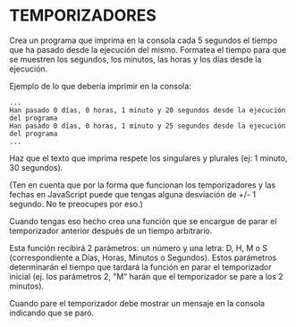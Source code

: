 # TEMPORIZADORES

Crea un programa que imprima en la consola cada 5 segundos el tiempo que ha pasado desde la ejecución del mismo. Formatea el tiempo para que se muestren los segundos, los minutos, las horas y los días desde la ejecución.

Ejemplo de lo que debería imprimir en la consola:

    ...
    Han pasado 0 días, 0 horas, 1 minuto y 20 segundos desde la ejecución del programa
    Han pasado 0 días, 0 horas, 1 minuto y 25 segundos desde la ejecución del programa
    ...

Haz que el texto que imprima respete los singulares y plurales (ej: 1 minuto, 30 segundos).

(Ten en cuenta que por la forma que funcionan los temporizadores y las fechas en JavaScript puede que tengas alguna desviación de +/- 1 segundo. No te preocupes por eso.)

Cuando tengas eso hecho crea una función que se encargue de parar el temporizador anterior después de un tiempo arbitrario.

Esta función recibirá 2 parámetros: un número y una letra: D, H, M o S (correspondiente a Días, Horas, Minutos o Segundos). Estos parámetros determinarán el tiempo que tardará la función en parar el temporizador inicial (ej. los parámetros 2, "M" harán que el temporizador se pare a los 2 minutos).

Cuando pare el temporizador debe mostrar un mensaje en la consola indicando que se paró.

